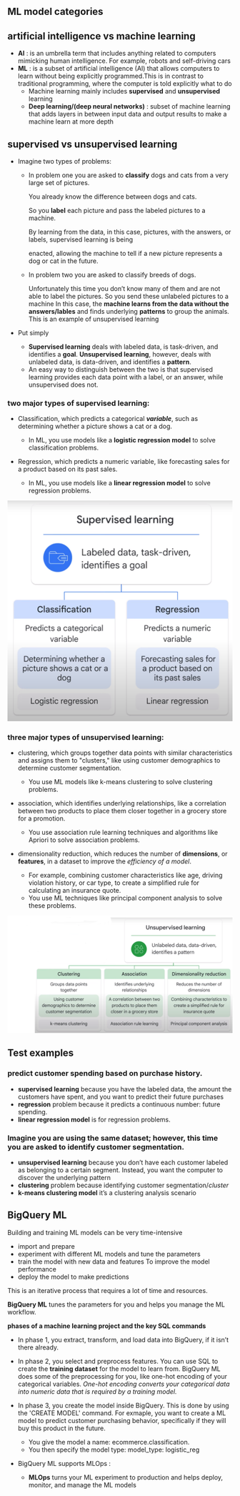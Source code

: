 ## ML model categories

## artificial intelligence vs machine learning
- **AI** : is an umbrella term that includes anything related to computers mimicking human intelligence. For example, robots and self-driving cars
- **ML** : is a subset of artificial intelligence (AI) that allows computers to learn without being explicitly programmed.This is in contrast to traditional programming, where the computer is told explicitly what to do
    - Machine learning mainly includes **supervised** and **unsupervised** learning
    - **Deep learning/(deep neural networks)** : subset of machine learning that adds layers in between input data and output results to make a machine learn at more depth

## supervised vs unsupervised learning
- Imagine two types of problems: 
    - In problem one you are asked to **classify** dogs and cats from a very large set of pictures.

        You already know the difference between dogs and cats.

        So you **label** each picture and pass the labeled pictures to a machine.

        By learning from the data, in this case, pictures, with the answers, or labels, supervised learning is being

        enacted, allowing the machine to tell if a new picture represents a dog or cat in the future.

    - In problem two you are asked to classify breeds of dogs.

        Unfortunately this time you don’t know many of them and are not able to label the pictures.
        So you send these unlabeled pictures to a machine
        In this case, the **machine learns from the data without the answers/lables** and finds underlying **patterns** to group the animals.
        This is an example of unsupervised learning


- Put simply
    - **Supervised learning** deals with labeled data, is task-driven, and identifies a **goal**. **Unsupervised learning**, however, deals with unlabeled data, is data-driven, and identifies a **pattern**.
    - An easy way to distinguish between the two is that supervised learning provides each data point with a label, or an answer, while unsupervised does not.

### two major types of supervised learning: 
- Classification, which predicts a categorical ***variable***, such as determining whether a picture shows a cat or a dog.
    - In ML, you use models like a **logistic regression model** to solve classification problems.

- Regression, which predicts a numeric variable, like forecasting sales for a product based on its past sales.
    - In ML, you use models like a **linear regression model** to solve regression problems.

![supervised-learning](supervised-learning.png)


### three major types of unsupervised learning:
- clustering, which groups together data points with similar characteristics and assigns them to "clusters," like using customer demographics to determine customer segmentation.
    - You use ML models like k-means clustering to solve clustering problems.

- association, which identifies underlying relationships, like a correlation between two products to place them closer together in a grocery store for a promotion.
    - You use association rule learning techniques and algorithms like Apriori to solve association problems.

- dimensionality reduction, which reduces the number of **dimensions**, or **features**, in a dataset to improve the *efficiency of a model*.
    - For example, combining customer characteristics like age, driving violation history, or car type, to create a simplified rule for calculating an insurance quote.
    - You use ML techniques like principal component analysis to solve these problems.

![unsupervised-learning](unsupervised-learning.png)



## Test examples 

### predict customer spending based on purchase history.
- **supervised learning** because you have the labeled data, the amount the customers have spent, and you want to predict their future purchases
- **regression** problem because it predicts a continuous number: future spending.
- **linear regression model** is for regression problems.

### Imagine you are using the same dataset; however, this time you are asked to identify customer segmentation.
- **unsupervised learning** because you don’t have each customer labeled as belonging to a certain segment. Instead, you want the computer to discover the underlying pattern
- **clustering** problem because identifying customer segmentation/*cluster*
- **k-means clustering model** it’s a clustering analysis scenario


## BigQuery ML
Building and training ML models can be very time-intensive
   - import and prepare 
   - experiment with different ML models and tune the parameters
   - train the model with new data and features To improve the model performance
   - deploy the model to make predictions

This is an iterative process that requires a lot of time and resources.


**BigQuery ML** tunes the parameters for you and helps you manage the ML workflow.

**phases of a machine learning project and the key SQL commands**

- In phase 1, you extract, transform, and load data into BigQuery, if it isn’t there already.

- In phase 2, you select and preprocess features. 
    You can use SQL to create the **training dataset** for the model to learn from. 
    BigQuery ML does some of the preprocessing for you, like one-hot encoding of your categorical variables.
    *One-hot encoding converts your categorical data into numeric data that is required by a training model.*

- In phase 3, you create the model inside BigQuery. This is done by using the 'CREATE MODEL' command.
    For exmaple, you want to create a ML model to predict customer purchasing behavior, specifically if they will buy this product in the future.
    - You give the model a name: ecommerce.classification.
    - You then specify the model type: model_type: logistic_reg

- BigQuery ML supports MLOps :
    - **MLOps** turns your ML experiment to production and helps deploy, monitor, and manage the ML models